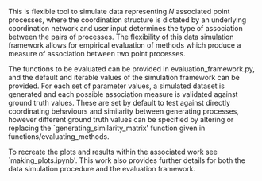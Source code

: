 This is flexible tool to simulate data representing $N$ associated point processes, where the coordination structure is dictated by an underlying coordination network and user input determines the type of association between the pairs of processes. The flexibility of this data simulation framework allows for empirical evaluation of methods which produce a measure of association between two point processes. 

The functions to be evaluated can be provided in evaluation_framework.py, and the default and iterable values of the simulation framework can be provided. For each set of parameter values, a simulated dataset is generated and each possible association measure is validated against ground truth values. These are set by default to test against directly coordinating behaviours and similarity between generating processes, however different ground truth values can be specified by altering or replacing the `generating_similarity_matrix' function given in functions/evaluating_methods.

To recreate the plots and results within the associated work see `making_plots.ipynb'. This work also provides further details for both the data simulation procedure and the evaluation framework.

